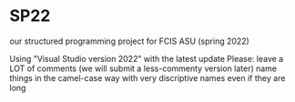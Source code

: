 # SP22
our structured programming project for FCIS ASU (spring 2022)


Using "Visual Studio version 2022" with the latest update
Please:
  leave a LOT of comments (we will submit a less-commenty version later)
  name things in the camel-case way with very discriptive names even if they are long
